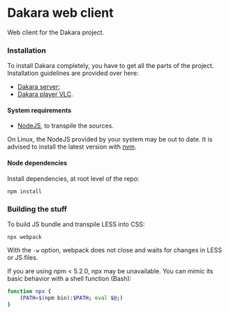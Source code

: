 # Dakara web client

Web client for the Dakara project.

### Installation

To install Dakara completely, you have to get all the parts of the project.
Installation guidelines are provided over here:

* [Dakara server](https://github.com/Nadeflore/dakara-server/);
* [Dakara player VLC](https://github.com/Nadeflore/dakara-player-vlc/).

#### System requirements

* [NodeJS](https://nodejs.org/), to transpile the sources.

On Linux, the NodeJS provided by your system may be out to date.
It is advised to install the latest version with [nvm](http://nvm.sh/).

#### Node dependencies

Install dependencies, at root level of the repo:

```shell
npm install
```

### Building the stuff

To build JS bundle and transpile LESS into CSS:

```shell
npx webpack
```

With the `-w` option, webpack does not close and waits for changes in LESS or JS files.

If you are using npm < 5.2.0, npx may be unavailable.
You can mimic its basic behavior with a shell function (Bash):

```bash
function npx {
    (PATH=$(npm bin):$PATH; eval $@;)
}
```
